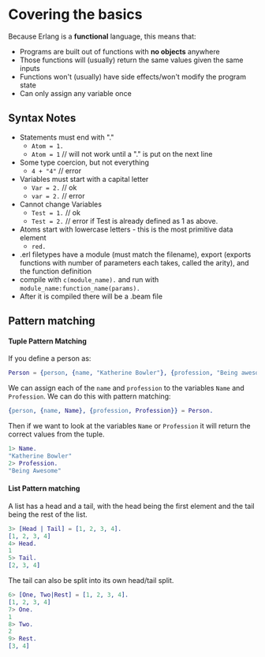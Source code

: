 # Covering the basics

Because Erlang is a **functional** language, this means that:
* Programs are built out of functions with **no objects** anywhere
* Those functions will (usually) return the same values given the same inputs
* Functions won't (usually) have side effects/won't modify the program state
* Can only assign any variable once

## Syntax Notes

* Statements must end with "."
  * `Atom = 1.`
  * `Atom = 1` // will not work until a "." is put on the next line
* Some type coercion, but not everything
  * `4 + "4"` // error
* Variables must start with a capital letter
  * `Var = 2.` // ok
  * `var = 2.` // error
* Cannot change Variables
  * `Test = 1.` // ok
  * `Test = 2.` // error if Test is already defined as 1 as above.
* Atoms start with lowercase letters - this is the most primitive data element
  * `red.`
* .erl filetypes have a module (must match the filename), export
(exports functions with number of parameters each takes, called the arity), and
the function definition
* compile with `c(module_name).` and run with `module_name:function_name(params).`
* After it is compiled there will be a .beam file

## Pattern matching

#### Tuple Pattern Matching

If you define a person as:

```erl
Person = {person, {name, "Katherine Bowler"}, {profession, "Being awesome"}}.
```

We can assign each of the `name` and `profession` to the variables `Name` and
`Profession`. We can do this with pattern matching:

```erl
{person, {name, Name}, {profession, Profession}} = Person.
```

Then if we want to look at the variables `Name` or `Profession` it will return
the correct values from the tuple.

```erl
1> Name.
"Katherine Bowler"
2> Profession.
"Being Awesome"
```

#### List Pattern matching

A list has a head and a tail, with the head being the first element and the tail
being the rest of the list.

```erl
3> [Head | Tail] = [1, 2, 3, 4].
[1, 2, 3, 4]
4> Head.
1
5> Tail.
[2, 3, 4]
```

The tail can also be split into its own head/tail split.

```erl
6> [One, Two|Rest] = [1, 2, 3, 4].
[1, 2, 3, 4]
7> One.
1
8> Two.
2
9> Rest.
[3, 4]
```
